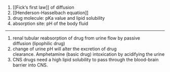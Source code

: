 1. [[Fick‘s first law]] of diffusion
2. [[Henderson-Hasselbach equation]] ​
3. drug molecule: pKa value and lipid solubility
4. absorption site: pH of the body fluid
---
1. renal tubular reabsorption of drug from urine flow by passive diffusion (lipophilic drug)
2. change of urine pH will alter the excretion of drug clearance. Amphetamine (basic drug) intoxication by acidifying the urine​
3. CNS drugs need a high lipid solubility to pass through the blood-brain barrier into CNS.​
